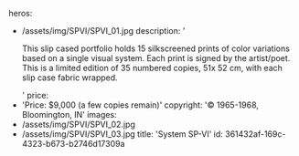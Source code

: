 heros:
  - /assets/img/SPVI/SPVI_01.jpg
description: '<p>This slip cased portfolio holds 15 silkscreened prints of color variations based on a single visual system. Each print is signed by the artist/poet. This is a limited edition of 35 numbered copies, 51x 52 cm, with each slip case fabric wrapped.<br></p>'
price:
  - 'Price: $9,000 (a few copies remain)'
copyright: '© 1965-1968, Bloomington, IN'
images:
  - /assets/img/SPVI/SPVI_02.jpg
  - /assets/img/SPVI/SPVI_03.jpg
title: 'System SP-VI'
id: 361432af-169c-4323-b673-b2746d17309a
